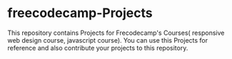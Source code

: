 # freecodecamp-Projects
This repository contains Projects for Frecodecamp's  Courses( responsive web design course, javascript course). You can use this Projects for reference and also  contribute your projects to this repository.
